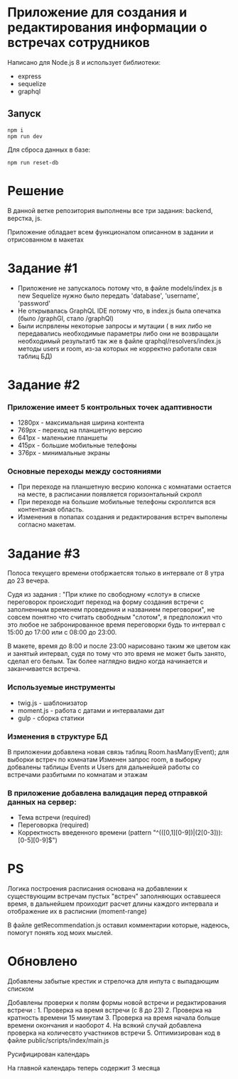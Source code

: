 # Приложение для создания и редактирования информации о встречах сотрудников

Написано для Node.js 8 и использует библиотеки:
* express
* sequelize
* graphql

## Запуск
```
npm i
npm run dev
```

Для сброса данных в базе:
```
npm run reset-db
```


# Решение
В данной ветке репозитория выполнены все три задания: backend, верстка, js.

Приложение обладает всем функционалом описанном в задании и отрисованном в макетах

# Задание #1

* Приложение не запускалось потому что, в файле models/index.js в new Sequelize нужно было передать 'database', 'username', 'password'
* Не открывалась GraphQL IDE потому что, в index.js была опечатка (было /graphGl, стало /graphQl)
* Были испрвлены некоторые запросы и мутации ( в них либо не передавались необходимые параметры либо они не возвращали необходимый результатб так же в файле qraphql/resolvers/index.js методы users и room, из-за которых не корректно работали свзя таблиц БД)

# Задание #2

### Приложение имеет 5 контрольных точек адаптивности
* 1280px - максимальная ширина контента
* 769px - переход на планшетную версию
* 641px - маленькие планшеты
* 415px - большие мобильные телефоны
* 376px - минимальные экраны

### Основные переходы между состояниями
* При переходе на планшетную весрию колонка с комнатами остается на месте, в расписании появляется горизонтальный скролл
* При переходе на большие мобильные телефоны скроллится вся контентаная область.
* Изменения в попапах создания и редактирования встреч выполены согласно макетам.

# Задание #3

Полоса текущего времени отобржаетсяя только в интервале от 8 утра до 23 вечера.

Судя из задания : "При клике по свободному «слоту» в списке переговорок происходит переход на форму создания встречи с заполненным временем проведения и названием переговорки", не совсем понятно что считать свободным "слотом", я предположил что это любое не забронированное время переговорки будь то интервал с 15:00 до 17:00 или с 08:00 до 23:00.

В макете, время до 8:00 и после 23:00 нарисовано таким же цветом как и занятый интервал, судя по тому что это время не может быть занято, сделал его белым. Так более наглядно видно когда начинается и заканчивается встреча.

### Используемые инструменты
* twig.js - шаблонизатор
* moment.js - работа с датами и интервалами дат
* gulp - сборка статики

### Изменения в структуре БД
В приложении добавлена новая связь таблиц Room.hasMany(Event); для выборки встреч по комнатам
Изменен запрос room, в выборку добвалены таблицы Events и Users для дальнейшей работы со встречами разбитыми по комнатам и этажам

### В приложение добавлена валидация перед отправкой данных на сервер:
* Тема встречи (required)
* Переговорка (required)
* Корректность введенного времени (pattern "^(([0,1][0-9])|(2[0-3])):[0-5][0-9]$")


# **PS**

Логика построения расписания основана на добавлении к существующим встречам пустых "встреч" заполняющих оставшееся время, в дальнейшем проиходит расчет длины каждого интервала и отображение их в расписнии (moment-range)

В файле getRecommendation.js оставил комментарии которые, надеюсь, помогут понять ход моих мыслей.

# Обновлено
Добавлены забытые крестик и стрелочка для инпута с выпадающим списком

Добавлены проверки к полям формы новой встречи и редактирования встречи :
    1. Проверка на время встречи (с 8 до 23)
    2. Проверка на кратность времени 15 минутам
    3. Проверка на время начала больше времени окончания и наоборот
    4. На всякий случай добавлена проверка на количесвто участников встречи
    5. Оптимизирован код в файле public/scripts/index/main.js

Русифицирован календарь

На главной календарь теперь содержит 3 месяца



